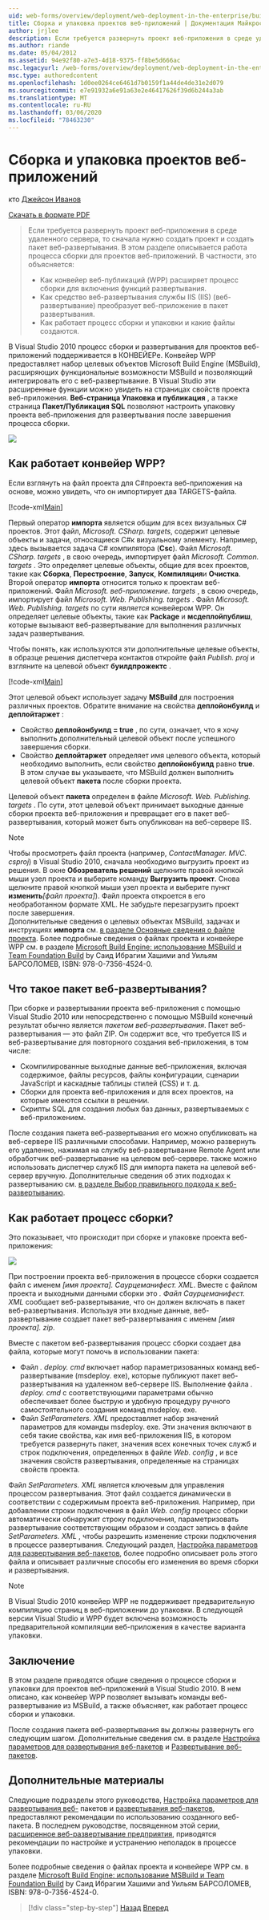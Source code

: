 ```yaml
---
uid: web-forms/overview/deployment/web-deployment-in-the-enterprise/building-and-packaging-web-application-projects
title: Сборка и упаковка проектов веб-приложений | Документация Майкрософт
author: jrjlee
description: Если требуется развернуть проект веб-приложения в среде удаленного сервера, то сначала нужно создать проект и создать пакет веб-развертывания...
ms.author: riande
ms.date: 05/04/2012
ms.assetid: 94e92f80-a7e3-4d18-9375-ff8be5d666ac
msc.legacyurl: /web-forms/overview/deployment/web-deployment-in-the-enterprise/building-and-packaging-web-application-projects
msc.type: authoredcontent
ms.openlocfilehash: 1d0ee0264ce6461d7b0159f1a44de4de31e2d079
ms.sourcegitcommit: e7e91932a6e91a63e2e46417626f39d6b244a3ab
ms.translationtype: MT
ms.contentlocale: ru-RU
ms.lasthandoff: 03/06/2020
ms.locfileid: "78463230"
---
```

# <a name="building-and-packaging-web-application-projects"></a>Сборка и упаковка проектов веб-приложений

кто [Джейсон Иванов](https://github.com/jrjlee)

[Скачать в формате PDF](https://msdnshared.blob.core.windows.net/media/MSDNBlogsFS/prod.evol.blogs.msdn.com/CommunityServer.Blogs.Components.WeblogFiles/00/00/00/63/56/8130.DeployingWebAppsInEnterpriseScenarios.pdf)

> Если требуется развернуть проект веб-приложения в среде удаленного сервера, то сначала нужно создать проект и создать пакет веб-развертывания. В этом разделе описывается работа процесса сборки для проектов веб-приложений. В частности, это объясняется:
> 
> - Как конвейер веб-публикаций (WPP) расширяет процесс сборки для включения функций развертывания.
> - Как средство веб-развертывания службы IIS (IIS) (веб-развертывание) преобразует веб-приложение в пакет развертывания.
> - Как работает процесс сборки и упаковки и какие файлы создаются.

В Visual Studio 2010 процесс сборки и развертывания для проектов веб-приложений поддерживается в КОНВЕЙЕРе. Конвейер WPP предоставляет набор целевых объектов Microsoft Build Engine (MSBuild), расширяющих функциональные возможности MSBuild и позволяющий интегрировать его с веб-развертывание. В Visual Studio эти расширенные функции можно увидеть на страницах свойств проекта веб-приложения. **Веб-страница Упаковка и публикация** , а также страница **Пакет/Публикация SQL** позволяют настроить упаковку проекта веб-приложения для развертывания после завершения процесса сборки.

![](building-and-packaging-web-application-projects/_static/image1.png)

## <a name="how-does-the-wpp-work"></a>Как работает конвейер WPP?

Если взглянуть на файл проекта для C#проекта веб-приложения на основе, можно увидеть, что он импортирует два TARGETS-файла.

[!code-xml[Main](building-and-packaging-web-application-projects/samples/sample1.xml)]

Первый оператор **импорта** является общим для всех визуальных C# проектов. Этот файл, *Microsoft. CSharp. targets*, содержит целевые объекты и задачи, относящиеся C#к визуальному элементу. Например, здесь вызывается задача C# компилятора (**Csc**). Файл *Microsoft. CSharp. targets* , в свою очередь, импортирует файл *Microsoft. Common. targets* . Это определяет целевые объекты, общие для всех проектов, такие как **Сборка**, **Перестроение**, **Запуск**, **Компиляция**и **Очистка**. Второй оператор **импорта** относится только к проектам веб-приложений. Файл *Microsoft. веб-приложение. targets* , в свою очередь, импортирует файл *Microsoft. Web. Publishing. targets* . Файл *Microsoft. Web. Publishing. targets* по сути *является* конвейером WPP. Он определяет целевые объекты, такие как **Package** и **мсдеплойпублиш**, которые вызывают веб-развертывание для выполнения различных задач развертывания.

Чтобы понять, как используются эти дополнительные целевые объекты, в образце решения диспетчера контактов откройте файл *Publish. proj* и взгляните на целевой объект **буилдпрожектс** .

[!code-xml[Main](building-and-packaging-web-application-projects/samples/sample2.xml)]

Этот целевой объект использует задачу **MSBuild** для построения различных проектов. Обратите внимание на свойства **деплойонбуилд** и **деплойтаржет** :

- Свойство **деплойонбуилд = true** , по сути, означает, что я хочу выполнить дополнительный целевой объект после успешного завершения сборки.
- Свойство **деплойтаржет** определяет имя целевого объекта, который необходимо выполнить, если свойство **деплойонбуилд** равно **true**. В этом случае вы указываете, что MSBuild должен выполнить целевой объект **пакета** после сборки проекта.

Целевой объект **пакета** определен в файле *Microsoft. Web. Publishing. targets* . По сути, этот целевой объект принимает выходные данные сборки проекта веб-приложения и превращает его в пакет веб-развертывания, который может быть опубликован на веб-сервере IIS.

> [!NOTE]
> Чтобы просмотреть файл проекта (например, <em>ContactManager. MVC. csproj</em>) в Visual Studio 2010, сначала необходимо выгрузить проект из решения. В окне <strong>Обозреватель решений</strong> щелкните правой кнопкой мыши узел проекта и выберите команду <strong>Выгрузить проект</strong>. Снова щелкните правой кнопкой мыши узел проекта и выберите пункт <strong>изменить</strong><em>[файл проекта]</em>). Файл проекта откроется в его необработанном формате XML. Не забудьте перезагрузить проект после завершения.  
> Дополнительные сведения о целевых объектах MSBuild, задачах и инструкциях <strong>импорта</strong> см. [в разделе Основные сведения о файле проекта](understanding-the-project-file.md). Более подробные сведения о файлах проекта и конвейере WPP см. в разделе [Microsoft Build Engine: использование MSBuild и Team Foundation Build](http://amzn.com/0735645248) by Саид Ибрагим Хашими and Уильям БАРСОЛОМЕВ, ISBN: 978-0-7356-4524-0.

## <a name="what-is-a-web-deployment-package"></a>Что такое пакет веб-развертывания?

При сборке и развертывании проекта веб-приложения с помощью Visual Studio 2010 или непосредственно с помощью MSBuild конечный результат обычно является *пакетом веб-развертывания*. Пакет веб-развертывания — это файл ZIP. Он содержит все, что требуется IIS и веб-развертывание для повторного создания веб-приложения, в том числе:

- Скомпилированные выходные данные веб-приложения, включая содержимое, файлы ресурсов, файлы конфигурации, сценарии JavaScript и каскадные таблицы стилей (CSS) и т. д.
- Сборки для проекта веб-приложения и для всех проектов, на которые имеются ссылки в решении.
- Скрипты SQL для создания любых баз данных, развертываемых с веб-приложением.

После создания пакета веб-развертывания его можно опубликовать на веб-сервере IIS различными способами. Например, можно развернуть его удаленно, нажимая на службу веб-развертывание Remote Agent или обработчик веб-развертывание на целевом веб-сервере. также можно использовать диспетчер служб IIS для импорта пакета на целевой веб-сервер вручную. Дополнительные сведения об этих подходах к развертыванию см. [в разделе Выбор правильного подхода к веб-развертыванию](../configuring-server-environments-for-web-deployment/choosing-the-right-approach-to-web-deployment.md).

## <a name="how-does-the-build-process-work"></a>Как работает процесс сборки?

Это показывает, что происходит при сборке и упаковке проекта веб-приложения:

![](building-and-packaging-web-application-projects/_static/image2.png)

При построении проекта веб-приложения в процессе сборки создается файл с именем *[имя проекта]. Саурцеманифест. XML*. Вместе с файлом проекта и выходными данными сборки это *. Файл Саурцеманифест. XML* сообщает веб-развертывание, что он должен включать в пакет веб-развертывания. Используя эти входные данные, веб-развертывание создает пакет веб-развертывания с именем *[имя проекта]. zip*.

Вместе с пакетом веб-развертывания процесс сборки создает два файла, которые могут помочь в использовании пакета:

- Файл *. deploy. cmd* включает набор параметризованных команд веб-развертывание (msdeploy. exe), которые публикуют пакет веб-развертывания на удаленном веб-сервере IIS. Выполнение файла *. deploy. cmd* с соответствующими параметрами обычно обеспечивает более быструю и удобную процедуру ручного самостоятельного создания команд msdeploy. exe.
- Файл *SetParameters. XML* предоставляет набор значений параметров для команды msdeploy. exe. Эти значения включают в себя такие свойства, как имя веб-приложения IIS, в котором требуется развернуть пакет, значения всех конечных точек служб и строк подключения, определенных в файле *Web. config* , и все значения свойств развертывания, определенные на страницах свойств проекта.

Файл *SetParameters. XML* является ключевым для управления процессом развертывания. Этот файл создается динамически в соответствии с содержимым проекта веб-приложения. Например, при добавлении строки подключения в файл *Web. config* процесс сборки автоматически обнаружит строку подключения, параметризовать развертывание соответствующим образом и создаст запись в файле *SetParameters. XML* , чтобы разрешить изменение строки подключения в процессе развертывания. Следующий раздел, [Настройка параметров для развертывания веб-пакетов](configuring-parameters-for-web-package-deployment.md), более подробно описывает роль этого файла и описывает различные способы его изменения во время сборки и развертывания.

> [!NOTE]
> В Visual Studio 2010 конвейер WPP не поддерживает предварительную компиляцию страниц в веб-приложении до упаковки. В следующей версии Visual Studio и WPP будет включена возможность предварительной компиляции веб-приложения в качестве варианта упаковки.

## <a name="conclusion"></a>Заключение

В этом разделе приводятся общие сведения о процессе сборки и упаковки для проектов веб-приложений в Visual Studio 2010. В нем описано, как конвейер WPP позволяет вызывать команды веб-развертывание из MSBuild, а также объясняет, как работает процесс сборки и упаковки.

После создания пакета веб-развертывания вы должны развернуть его следующим шагом. Дополнительные сведения см. в разделе [Настройка параметров для развертывания веб-пакетов](configuring-parameters-for-web-package-deployment.md) и [Развертывание веб-пакетов](deploying-web-packages.md).

## <a name="further-reading"></a>Дополнительные материалы

Следующие подразделы этого руководства, [Настройка параметров для развертывания веб-](configuring-parameters-for-web-package-deployment.md) пакетов и [развертывания веб-пакетов](deploying-web-packages.md), предоставляют рекомендации по использованию созданного веб-пакета. В последнем руководстве, посвященном этой серии, [расширенное веб-развертывание предприятия](../advanced-enterprise-web-deployment/advanced-enterprise-web-deployment.md), приводятся рекомендации по настройке и устранению неполадок в процессе упаковки.

Более подробные сведения о файлах проекта и конвейере WPP см. в разделе [Microsoft Build Engine: использование MSBuild и Team Foundation Build](http://amzn.com/0735645248) by Саид Ибрагим Хашими and Уильям БАРСОЛОМЕВ, ISBN: 978-0-7356-4524-0.

> [!div class="step-by-step"]
> [Назад](understanding-the-build-process.md)
> [Вперед](configuring-parameters-for-web-package-deployment.md)
